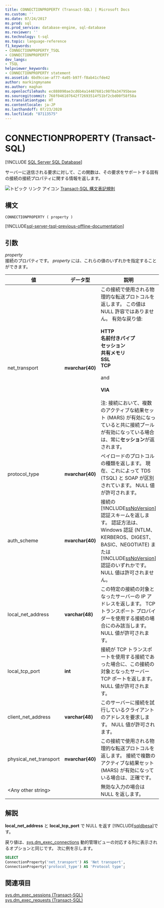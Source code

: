 ```yaml
---
title: CONNECTIONPROPERTY (Transact-SQL) | Microsoft Docs
ms.custom: ''
ms.date: 07/24/2017
ms.prod: sql
ms.prod_service: database-engine, sql-database
ms.reviewer: ''
ms.technology: t-sql
ms.topic: language-reference
f1_keywords:
- CONNECTIONPROPERTY_TSQL
- CONNECTIONPROPERTY
dev_langs:
- TSQL
helpviewer_keywords:
- CONNECTIONPROPERTY statement
ms.assetid: 6bd9ccae-af77-4a05-b97f-f8ab41cfde42
author: markingmyname
ms.author: maghan
ms.openlocfilehash: ec888090ae3cd6b4a14487681c98f0a34795beae
ms.sourcegitcommit: 768f046107642f72693514f51bf2cbd00f58f58a
ms.translationtype: HT
ms.contentlocale: ja-JP
ms.lasthandoff: 07/23/2020
ms.locfileid: "87113575"
---
```

# <a name="connectionproperty-transact-sql"></a>CONNECTIONPROPERTY (Transact-SQL)
[!INCLUDE [SQL Server SQL Database](../../includes/applies-to-version/sql-asdb.md)]

サーバーに送信される要求に対して、この関数は、その要求をサポートする固有の接続の接続プロパティに関する情報を返します。
  
![トピック リンク アイコン](../../database-engine/configure-windows/media/topic-link.gif "トピック リンク アイコン") [Transact-SQL 構文表記規則](../../t-sql/language-elements/transact-sql-syntax-conventions-transact-sql.md)
  
## <a name="syntax"></a>構文  
  
```sql
CONNECTIONPROPERTY ( property )  
```  

[!INCLUDE[sql-server-tsql-previous-offline-documentation](../../includes/sql-server-tsql-previous-offline-documentation.md)]

## <a name="arguments"></a>引数
*property*  
接続のプロパティです。 *property* には、これらの値のいずれかを指定することができます。
  
|値|データ型|説明|  
|---|---|---|
|net_transport|**nvarchar(40)**|この接続で使用される物理的な転送プロトコルを返します。 この値は NULL 許容ではありません。 有効な戻り値:<br /><br /> **HTTP**<br /> **名前付きパイプ**<br /> **セッション**<br /> **共有メモリ**<br /> **SSL**<br /> **TCP**<br /><br /> and<br /><br /> **VIA**<br /><br /> 注: 接続において、複数のアクティブな結果セット (MARS) が有効になっていると共に接続プールが有効になっている場合は、常に**セッション**が返されます。|  
|protocol_type|**nvarchar(40)**|ペイロードのプロトコルの種類を返します。 現在、これによって TDS (TSQL) と SOAP が区別されています。 NULL 値が許可されます。|  
|auth_scheme|**nvarchar(40)**|接続の [!INCLUDE[ssNoVersion](../../includes/ssnoversion-md.md)] 認証スキームを返します。 認証方法は、Windows 認証 (NTLM、KERBEROS、DIGEST、BASIC、NEGOTIATE) または [!INCLUDE[ssNoVersion](../../includes/ssnoversion-md.md)] 認証のいずれかです。 NULL 値は許可されません。|  
|local_net_address|**varchar(48)**|この特定の接続の対象となったサーバーの IP アドレスを返します。 TCP トランスポート プロバイダーを使用する接続の場合にのみ該当します。 NULL 値が許可されます。|  
|local_tcp_port|**int**|接続が TCP トランスポートを使用する接続であった場合に、この接続の対象となったサーバー TCP ポートを返します。 NULL 値が許可されます。|  
|client_net_address|**varchar(48)**|このサーバーに接続を試行しているクライアントのアドレスを要求します。 NULL 値が許可されます。|  
|physical_net_transport|**nvarchar(40)**|この接続で使用される物理的な転送プロトコルを返します。 接続で複数のアクティブな結果セット (MARS) が有効になっている場合は、正確です。|  
|\<Any other string>||無効な入力の場合は NULL を返します。|  
  
## <a name="remarks"></a>解説  
**local_net_address** と **local_tcp_port** で NULL を返す [!INCLUDE[sqldbesa](../../includes/sqldbesa-md.md)]です。
  
戻り値は、[sys.dm_exec_connections](../../relational-databases/system-dynamic-management-views/sys-dm-exec-connections-transact-sql.md) 動的管理ビューの対応する列に表示されるオプションと同じです。 次に例を示します。
  
```sql
SELECT   
ConnectionProperty('net_transport') AS 'Net transport',   
ConnectionProperty('protocol_type') AS 'Protocol type';  
```  
  
## <a name="see-also"></a>関連項目
[sys.dm_exec_sessions &#40;Transact-SQL&#41;](../../relational-databases/system-dynamic-management-views/sys-dm-exec-sessions-transact-sql.md)  
[sys.dm_exec_requests &#40;Transact-SQL&#41;](../../relational-databases/system-dynamic-management-views/sys-dm-exec-requests-transact-sql.md)
  
  
